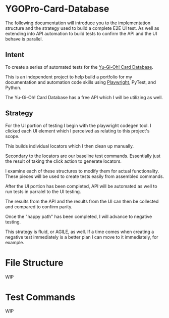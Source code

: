 # YGOPro-Card-Database
The following documentation will introduce you to the implementation structure and the strategy used to build a complete E2E UI test. As well as extending into API automation to build tests to confirm the API and the UI behave is parallel. 

## Intent
To create a series of automated tests for the [Yu-Gi-Oh! Card Database](https://ygoprodeck.com/card-database/). 

This is an independent project to help build a portfolio for my documentation and automation code skills using [Playwright](https://playwright.dev/python/), PyTest, and Python.

The Yu-Gi-Oh! Card Database has a free API which I will be utilizing as well.

## Strategy
For the UI portion of testing I begin with the playwright codegen tool. I clicked each UI element which I perceived as relating to this project's scope. 

This builds individual locators which I then clean up manually.

Secondary to the locators are our baseline test commands. Essentially just the result of taking the click action to generate locators. 

I examine each of these structures to modify them for actual functionality. These pieces will be used to create tests easily from assembled commands.

After the UI portion has been completed, API will be automated as well to run tests in parralel to the UI testing. 

The results from the API and the results from the UI can then be collected and compared to confirm parity.

Once the "happy path" has been completed, I will advance to negative testing.

This strategy is fluid, or AGILE, as well. If a time comes when creating a negative test immediately is a better plan I can move to it immediately, for example. 

# File Structure
WIP

# Test Commands
WIP
